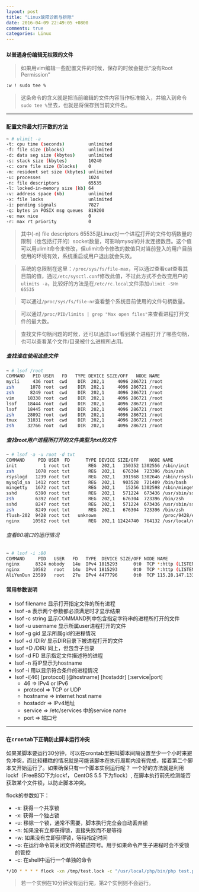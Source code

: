 ```yaml
---
layout: post
title: "Linux故障诊断与排除"
date: 2016-04-09 22:49:05 +0800
comments: true
categories: Linux
---
```



### ```以普通身份编辑无权限的文件```

>如果用vim编辑一些配置文件的时候，保存的时候会提示“没有Root Permission”

```sh
:w ! sudo tee %
```

>这条命令的含义就是把当前编辑的文件内容当作标准输入，并输入到命令```sudo tee %```里去，也就是将保存到当前文件名。

-----

### ```配置文件最大打开数的方法```

```sh
~ # ulimit -a
-t: cpu time (seconds)         unlimited
-f: file size (blocks)         unlimited
-d: data seg size (kbytes)     unlimited
-s: stack size (kbytes)        10240
-c: core file size (blocks)    0
-m: resident set size (kbytes) unlimited
-u: processes                  1024
-n: file descriptors           65535
-l: locked-in-memory size (kb) 64
-v: address space (kb)         unlimited
-x: file locks                 unlimited
-i: pending signals            7827
-q: bytes in POSIX msg queues  819200
-e: max nice                   0
-r: max rt priority            0
```

>其中(-n) file descriptors 65535是Linux对一个进程打开的文件句柄数量的限制（也包括打开的）socket数量，可影响mysql的并发连接数目。这个值可以用ulimit命令来修改，但ulimit命令修改的数值只对当前登入的用户目前使用的环境有效，系统重启或用户退出就会失效。

>系统的总限制在这里：```/proc/sys/fs/file-max```，可以通过查看cat查看其目前的值，通过```/etc/sysctl.conf```修改此值，不过此方式不会改变用户的```ulimits -a```，比较好的方法是在```/etc/rc.local```文件添加```ulimit -SHn 65535```

>可以通过```/proc/sys/fs/file-nr```查看整个系统目前使用的文件句柄数量。

>可以通过```/proc/PID/limits | grep "Max open files"```来查看进程打开文件的最大数。

>查找文件句柄问题的时候，还可以通过```lsof```看到某个进程打开了哪些句柄，也可以查看某个文件/目录被什么进程所占用。

##### 查找谁在使用这些文件

```sh
~ # lsof /root
COMMAND   PID USER   FD   TYPE DEVICE SIZE/OFF   NODE NAME
mycli     436 root  cwd    DIR  202,1     4096 286721 /root
zsh      1078 root  cwd    DIR  202,1     4096 286721 /root
zsh      8249 root  cwd    DIR  202,1     4096 286721 /root
vim     18338 root  cwd    DIR  202,1     4096 286721 /root
lsof    18444 root  cwd    DIR  202,1     4096 286721 /root
lsof    18445 root  cwd    DIR  202,1     4096 286721 /root
zsh     28092 root  cwd    DIR  202,1     4096 286721 /root
tmux    31031 root  cwd    DIR  202,1     4096 286721 /root
zsh     32766 root  cwd    DIR  202,1     4096 286721 /root
```


##### 查找root用户进程所打开的文件类型为txt的文件

```sh
~ # lsof -a -u root -d txt
COMMAND     PID USER  FD      TYPE DEVICE SIZE/OFF    NODE NAME
init          1 root txt       REG  202,1   150352 1302556 /sbin/init
zsh        1078 root txt       REG  202,1   676304  723396 /bin/zsh
rsyslogd   1239 root txt       REG  202,1   391968 1302646 /sbin/rsyslogd
mysqld_sa  1412 root txt       REG  202,1   903528  721409 /bin/bash
mingetty   1672 root txt       REG  202,1    15256 1302598 /sbin/mingetty
sshd       6390 root txt       REG  202,1   571224  673436 /usr/sbin/sshd
zsh        6392 root txt       REG  202,1   676304  723396 /bin/zsh
sshd       8247 root txt       REG  202,1   571224  673436 /usr/sbin/sshd
zsh        8249 root txt       REG  202,1   676304  723396 /bin/zsh
flush-202  9428 root txt   unknown                         /proc/9428/exe
nginx     10562 root txt       REG  202,1 12424740  764132 /usr/local/nginx/sbin/nginx
```


###### 查看80端口的运行情况

```sh
~ # lsof -i :80
COMMAND     PID   USER   FD   TYPE  DEVICE SIZE/OFF NODE NAME
nginx      8324 nobody   14u  IPv4 1815293      0t0  TCP *:http (LISTEN)
nginx     10562   root   14u  IPv4 1815293      0t0  TCP *:http (LISTEN)
AliYunDun 23599   root   27u  IPv4 4477796      0t0  TCP 115.28.147.133:10997->110.75.102.62:http (ESTABLISHED)
```

#### 常用参数说明

- lsof filename 显示打开指定文件的所有进程
- lsof -a 表示两个参数都必须满足时才显示结果
- lsof -c string 显示COMMAND列中包含指定字符串的进程所打开的文件
- lsof -u username 显示所属user进程打开的文件
- lsof -g gid 显示所属gid的进程情况
- lsof +d /DIR/ 显示DIR目录下被进程打开的文件
- lsof +D /DIR/ 同上，但包含子目录
- lsof -d FD 显示指定文件描述符的进程
- lsof -n 将IP显示为hostname
- lsof -i 用以显示符合条件的进程情况
- lsof -i[46] [protocol] [@hostname] [hostaddr] [:service|port]
    + 46 => IPv4 or IPv6
    + protocol => TCP or UDP
    + hostname => internet host name
    + hostaddr => IPv4地址
    + service => /etc/services 中的service name
    + port => 端口号


----

### ```在crontab下正确防止脚本运行冲突```

如果某脚本要运行30分钟，可以在crontab里把叫脚本间隔设置至少一个小时来避免冲突，而比较糟糕的情况就是可能该脚本在执行周期内没有完成，接着第二个脚本又开始运行了。如果确保只有一个脚本实例运行呢？ 一个好的方法就是利用lockf（FreeBSD下为lockf， CentOS 5.5 下为flock）, 在脚本执行前先检测能否获取某个文件锁，以防止脚本冲突。

flock的参数如下：

- -s: 获得一个共享锁
- -x: 获得一个独占锁
- -u: 移除一个锁，通常不需要，脚本执行完全会自动丢弃锁
- -n: 如果没有立即获得锁，直接失败而不是等待
- -w: 如果没有立即获得锁，等待指定时间
- -o: 在运行命令前关闭文件的描述符号。用于如果命令产生子进程时会不受锁的管控
- -c: 在shell中运行一个单独的命令

```sh
*/10 * * * * flock -xn /tmp/test.lock -c "/usr/local/php/bin/php test.php 2>&1 >> php.log"
```

>若一个实例在10分钟没有运行完，第2个实例则不会运行。
